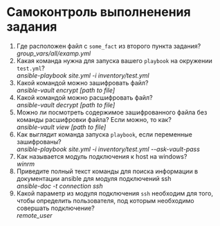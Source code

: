 # Самоконтроль выполненения задания

1. Где расположен файл с `some_fact` из второго пункта задания?   
*group_vars/all/examp.yml*
3. Какая команда нужна для запуска вашего `playbook` на окружении `test.yml`?   
*ansible-playbook site.yml -i inventory/test.yml*
5. Какой командой можно зашифровать файл?   
*ansible-vault encrypt [path to file]*
7. Какой командой можно расшифровать файл?   
*ansible-vault decrypt [path to file]*
9. Можно ли посмотреть содержимое зашифрованного файла без команды расшифровки файла? Если можно, то как?   
*ansible-vault view [path to file]*
11. Как выглядит команда запуска `playbook`, если переменные зашифрованы?   
*ansible-playbook site.yml -i inventory/test.yml --ask-vault-pass*
13. Как называется модуль подключения к host на windows?   
*winrm*
15. Приведите полный текст команды для поиска информации в документации ansible для модуля подключений ssh   
*ansible-doc -t connection ssh*
17. Какой параметр из модуля подключения `ssh` необходим для того, чтобы определить пользователя, под которым необходимо совершать подключение?   
*remote_user*
